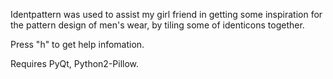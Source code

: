 
Identpattern was used to assist my girl friend in getting some inspiration for the pattern design of men's wear, by tiling some of identicons together.

Press "h" to get help infomation.

Requires PyQt, Python2-Pillow.
